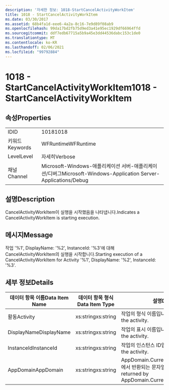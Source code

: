 ```yaml
---
description: '자세한 정보: 1018-StartCancelActivityWorkItem'
title: 1018 - StartCancelActivityWorkItem
ms.date: 03/30/2017
ms.assetid: 68b4fa1d-eee6-4a2a-8c16-7e9d89f08ab9
ms.openlocfilehash: 99da17bd2fb75d9ed3a41e95ec1929df66964ffd
ms.sourcegitcommit: ddf7edb67715a5b9a45e3dd44536dabc153c1de0
ms.translationtype: MT
ms.contentlocale: ko-KR
ms.lasthandoff: 02/06/2021
ms.locfileid: "99792884"
---
```

# <a name="1018---startcancelactivityworkitem"></a><span data-ttu-id="2da5e-103">1018 - StartCancelActivityWorkItem</span><span class="sxs-lookup"><span data-stu-id="2da5e-103">1018 - StartCancelActivityWorkItem</span></span>

## <a name="properties"></a><span data-ttu-id="2da5e-104">속성</span><span class="sxs-lookup"><span data-stu-id="2da5e-104">Properties</span></span>  
  
|||  
|-|-|  
|<span data-ttu-id="2da5e-105">ID</span><span class="sxs-lookup"><span data-stu-id="2da5e-105">ID</span></span>|<span data-ttu-id="2da5e-106">1018</span><span class="sxs-lookup"><span data-stu-id="2da5e-106">1018</span></span>|  
|<span data-ttu-id="2da5e-107">키워드</span><span class="sxs-lookup"><span data-stu-id="2da5e-107">Keywords</span></span>|<span data-ttu-id="2da5e-108">WFRuntime</span><span class="sxs-lookup"><span data-stu-id="2da5e-108">WFRuntime</span></span>|  
|<span data-ttu-id="2da5e-109">Level</span><span class="sxs-lookup"><span data-stu-id="2da5e-109">Level</span></span>|<span data-ttu-id="2da5e-110">자세히</span><span class="sxs-lookup"><span data-stu-id="2da5e-110">Verbose</span></span>|  
|<span data-ttu-id="2da5e-111">채널</span><span class="sxs-lookup"><span data-stu-id="2da5e-111">Channel</span></span>|<span data-ttu-id="2da5e-112">Microsoft-Windows-애플리케이션 서버-애플리케이션/디버그</span><span class="sxs-lookup"><span data-stu-id="2da5e-112">Microsoft-Windows-Application Server-Applications/Debug</span></span>|  
  
## <a name="description"></a><span data-ttu-id="2da5e-113">설명</span><span class="sxs-lookup"><span data-stu-id="2da5e-113">Description</span></span>  

 <span data-ttu-id="2da5e-114">CancelActivityWorkItem이 실행을 시작했음을 나타냅니다.</span><span class="sxs-lookup"><span data-stu-id="2da5e-114">Indicates a CancelActivityWorkItem is starting execution.</span></span>  
  
## <a name="message"></a><span data-ttu-id="2da5e-115">메시지</span><span class="sxs-lookup"><span data-stu-id="2da5e-115">Message</span></span>  

 <span data-ttu-id="2da5e-116">작업 '%1', DisplayName: '%2', InstanceId: '%3'에 대해 CancelActivityWorkItem의 실행을 시작합니다.</span><span class="sxs-lookup"><span data-stu-id="2da5e-116">Starting execution of a CancelActivityWorkItem for Activity '%1', DisplayName: '%2', InstanceId: '%3'.</span></span>  
  
## <a name="details"></a><span data-ttu-id="2da5e-117">세부 정보</span><span class="sxs-lookup"><span data-stu-id="2da5e-117">Details</span></span>  
  
|<span data-ttu-id="2da5e-118">데이터 항목 이름</span><span class="sxs-lookup"><span data-stu-id="2da5e-118">Data Item Name</span></span>|<span data-ttu-id="2da5e-119">데이터 항목 형식</span><span class="sxs-lookup"><span data-stu-id="2da5e-119">Data Item Type</span></span>|<span data-ttu-id="2da5e-120">설명</span><span class="sxs-lookup"><span data-stu-id="2da5e-120">Description</span></span>|  
|--------------------|--------------------|-----------------|  
|<span data-ttu-id="2da5e-121">활동</span><span class="sxs-lookup"><span data-stu-id="2da5e-121">Activity</span></span>|<span data-ttu-id="2da5e-122">xs:string</span><span class="sxs-lookup"><span data-stu-id="2da5e-122">xs:string</span></span>|<span data-ttu-id="2da5e-123">작업의 형식 이름입니다.</span><span class="sxs-lookup"><span data-stu-id="2da5e-123">The type name of the activity.</span></span>|  
|<span data-ttu-id="2da5e-124">DisplayName</span><span class="sxs-lookup"><span data-stu-id="2da5e-124">DisplayName</span></span>|<span data-ttu-id="2da5e-125">xs:string</span><span class="sxs-lookup"><span data-stu-id="2da5e-125">xs:string</span></span>|<span data-ttu-id="2da5e-126">작업의 표시 이름입니다.</span><span class="sxs-lookup"><span data-stu-id="2da5e-126">The display name of the activity.</span></span>|  
|<span data-ttu-id="2da5e-127">InstanceId</span><span class="sxs-lookup"><span data-stu-id="2da5e-127">InstanceId</span></span>|<span data-ttu-id="2da5e-128">xs:string</span><span class="sxs-lookup"><span data-stu-id="2da5e-128">xs:string</span></span>|<span data-ttu-id="2da5e-129">작업의 인스턴스 ID입니다.</span><span class="sxs-lookup"><span data-stu-id="2da5e-129">The instance id of the activity.</span></span>|  
|<span data-ttu-id="2da5e-130">AppDomain</span><span class="sxs-lookup"><span data-stu-id="2da5e-130">AppDomain</span></span>|<span data-ttu-id="2da5e-131">xs:string</span><span class="sxs-lookup"><span data-stu-id="2da5e-131">xs:string</span></span>|<span data-ttu-id="2da5e-132">AppDomain.CurrentDomain.FriendlyName에서 반환되는 문자열입니다.</span><span class="sxs-lookup"><span data-stu-id="2da5e-132">The string returned by AppDomain.CurrentDomain.FriendlyName.</span></span>|
